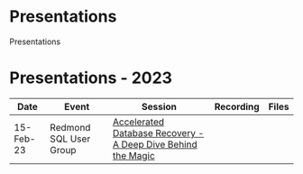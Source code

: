 # Presentations
Presentations
# Presentations - 2023
Date | Event | Session | Recording | Files
--- | --- | --- | --- | ---
15\-Feb\-23| Redmond SQL User Group | [Accelerated Database Recovery - A Deep Dive Behind the Magic](https://www.meetup.com/redmond-sql-user-group-and-data-professionals-meetup/events/zxjlbtyfcdblb/) |  | 

